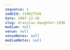 ```yaml
---
sequence: 1
imdbId: tt0027545
date: 2007-12-26
slug: draculas-daughter-1936
medium: null
venue: null
venueNotes: null
mediumNotes: null
---
```


